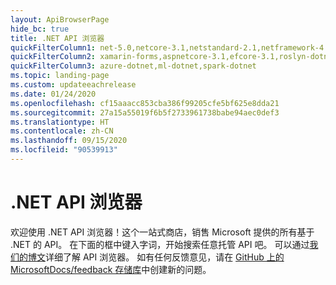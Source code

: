 ```yaml
---
layout: ApiBrowserPage
hide_bc: true
title: .NET API 浏览器
quickFilterColumn1: net-5.0,netcore-3.1,netstandard-2.1,netframework-4.8
quickFilterColumn2: xamarin-forms,aspnetcore-3.1,efcore-3.1,roslyn-dotnet
quickFilterColumn3: azure-dotnet,ml-dotnet,spark-dotnet
ms.topic: landing-page
ms.custom: updateeachrelease
ms.date: 01/24/2020
ms.openlocfilehash: cf15aaacc853cba386f99205cfe5bf625e8dda21
ms.sourcegitcommit: 27a15a55019f6b5f2733961738babe94aec0def3
ms.translationtype: HT
ms.contentlocale: zh-CN
ms.lasthandoff: 09/15/2020
ms.locfileid: "90539913"
---
```

# <a name="net-api-browser"></a>.NET API 浏览器

欢迎使用 .NET API 浏览器！这个一站式商店，销售 Microsoft 提供的所有基于 .NET 的 API。 在下面的框中键入字词，开始搜索任意托管 API 吧。 可以通过[我们的博文](/teamblog/announcing-unified-dotnet-experience-on-docs)详细了解 API 浏览器。 如有任何反馈意见，请在 [GitHub 上的 MicrosoftDocs/feedback 存储库](https://github.com/MicrosoftDocs/feedback/issues)中创建新的问题。
